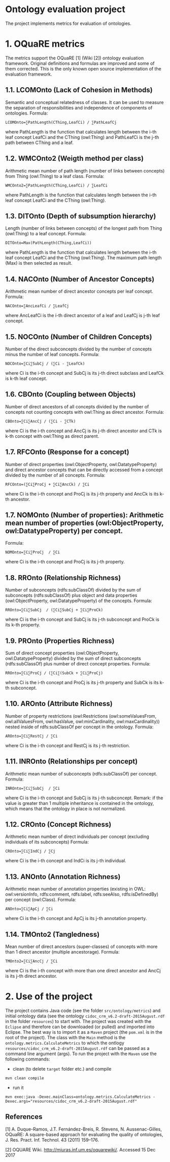 Ontology evaluation project
===========================
The project implements metrics for evaluation of ontologies. 

# 1. OQuaRE metrics
The metrics support the OQuaRE [1] (Wiki [2]) ontology evaluation framework. Original definitions and formulas are improved and some of them corrected. This is the only known open source implementation of the evaluation framework.   


## 1.1. LCOMOnto (Lack of Cohesion in Methods)
Semantic and conceptual relatedness of classes. It can be used to measure the separation of responsibilities and independence of components of ontologies.
Formula: 

```
LCOMOnto=∑PathLength(CThing,LeafCi) / ∑PathLeafCj
```


where PathLength is the function that calculates length between the i-th leaf concept LeafCi and the CThing (owl:Thing) and PathLeafCi is the j-th path between CThing and a leaf.


## 1.2. WMCOnto2 (Weigth method per class) 
Arithmetic mean number of path length (number of links between concepts) from Thing (owl:Thing) to a leaf class.
Formula: 

```
WMCOnto2=∑PathLength(CThing,LeafCi) / ∑LeafCi
```

where PathLength is the function that calculates length between the i-th leaf concept LeafCi and the CThing (owl:Thing).

## 1.3. DITOnto (Depth of subsumption hierarchy)
Length (number of links between concepts) of the longest path from Thing (owl:Thing) to a leaf concept.
Formula: 

```
DITOnto=Max(PathLength(CThing,LeafCi))
```

where PathLength is the function that calculates length between the i-th leaf concept LeafCi and the CThing (owl:Thing). The maximum path length (Max) is then selected as result.



## 1.4. NACOnto (Number of Ancestor Concepts) 
Arithmetic mean number of direct ancestor concepts per leaf concept.
Formula: 

```
NACOnto=∑AncLeafCi / ∑LeafCj 
```

where AncLeafCi is the i-th direct ancestor of a leaf and LeafCj is j-th leaf concept.



## 1.5. NOCOnto (Number of Children Concepts)
Number of the direct subconcepts divided by the number of concepts minus the number of leaf concepts.
Formula: 

```
NOCOnto=∑Ci∑SubCj / (∑Ci - ∑LeafCk)
```

where Ci is the i-th concept and SubCj is its j-th direct subclass and LeafCk is k-th leaf concept.



## 1.6. CBOnto (Coupling between Objects)
Number of direct ancestors of all concepts divided by the number of concepts not counting concepts with owl:Thing as direct ancestor.
Formula: 

```
CBOnto=∑Ci∑AncCj / (∑Ci - ∑CTk)
```

where Ci is the i-th concept and AncCj is its j-th direct ancestor and CTk is  k-th concept with owl:Thing as direct parent.


## 1.7. RFCOnto (Response for a concept)
Number of direct properties (owl:ObjectProperty, owl:DatatypeProperty) and direct ancestor concepts that can be directly accessed from a concept divided by the number of all concepts. 
Formula: 

```
RFCOnto=(∑Ci∑ProCj + ∑Ci∑AncCk) / ∑Ci 
```

where Ci is the i-th concept and ProCj is its j-th property and AncCk is its k-th ancestor.



## 1.7. NOMOnto (Number of properties): Arithmetic mean number of properties (owl:ObjectProperty, owl:DatatypeProperty) per concept. 
Formula: 

```
NOMOnto=∑Ci∑ProCj  ∕ ∑Ci 
```

where Ci is the i-th concept and ProCj is its j-th property.

## 1.8. RROnto (Relationship Richness)
Number of subconcepts (rdfs:subClassOf) divided by the sum of subconcepts (rdfs:subClassOf) plus object and data properties (owl:ObjectProperty, owl:DatatypeProperty) of the concepts. 
Formula: 

```
RROnto=∑Ci∑SubCj  ∕ (∑Ci∑SubCj + ∑Ci∑ProCk) 
```

where Ci is the i-th concept and SubCj is its j-th subconcept and ProCk is its k-th property.



## 1.9. PROnto (Properties Richness) 
Sum of direct concept properties (owl:ObjectProperty, owl:DatatypeProperty)  divided by the sum of direct subconcepts (rdfs:subClassOf) plus number of direct concept properties. 
Formula: 

```
RROnto=∑Ci∑ProCj ∕ (∑Ci∑(SubCk + ∑Ci∑ProCj)
```

where Ci is the i-th concept and ProCj is its j-th property and SubCk is its k-th subconcept.


## 1.10. AROnto (Attribute Richness) 
Number of property restrictions (owl:Restrictions (owl:someValuesFrom, owl:allValuesFrom, owl:hasValue, owl:minCardinality, owl:maxCardinality)) nested inside of rdfs:subClassOf per concept in the ontology.
Formula: 

```
AROnto=∑Ci∑RestCj / ∑Ci
```

where Ci is the i-th concept and RestCj is its j-th restriction.
  
## 1.11. INROnto (Relationships per concept)
Arithmetic mean number of subconcepts (rdfs:subClassOf) per concept. 
Formula: 

```
INROnto=∑Ci∑SubCj  / ∑Ci
```

where Ci is the i-th concept and SubCj is its j-th subconcept.
Remark: if the value is greater than 1 multiple inheritance is contained in the ontology, which means that the ontology in place is not normalized.


## 1.12. CROnto (Concept Richness)
Arithmetic mean number of direct individuals per concept (excluding individuals of its subconcepts) 
Formula: 

```
CROnto=∑Ci∑IndCj / ∑Cj
```

where Ci is the i-th concept and IndCi is its j-th individual.


## 1.13. ANOnto (Annotation Richness)
Arithmetic mean number of annotation properties (existing in OWL: owl:versionInfo, rdfs:comment, rdfs:label, rdfs:seeAlso, rdfs:isDefinedBy) per concept (owl:Class). 
Formula: 

```
ANOnto=∑Ci∑ApCj / ∑Ci
```

where Ci is the i-th concept and ApCj is its j-th annotation property.

## 1.14. TMOnto2 (Tangledness)
Mean number of direct ancestors (super-classes) of concepts with more than 1 direct ancestor (multiple ancestorage). 
Formula: 

```
TMOnto2=∑Ci∑AncCj / ∑Ci
```

where Ci is the i-th concept with more than one direct ancestor and AncCj is its j-th direct ancestor.


# 2. Use of the project


The project contains Java code (see the folder `src/ontology/metrics`) and initial ontology data (see the ontology `cidoc_crm_v6.2-draft-2015August.rdf` in the folder `resources`) to start with.
The project was created with the `Eclipse` and therefore can be downloaded (or pulled) and imported into Eclipse. The best way is to import it as a `Maven` project (the `pom.xml` is in the root of the project).  The class with the `Main` method is the `ontology.metrics.CalculateMetrics` to which the ontlogy `resources/cidoc_crm_v6.2-draft-2015August.rdf` can be passed as a command line argument (args).
To run the project with the `Maven` use the following commands:
* clean (to delete `target` folder etc.) and compile

```
mvn clean compile    
```
* run it

```
mvn exec:java -Dexec.mainClass=ontology.metrics.CalculateMetrics -Dexec.args="resources/cidoc_crm_v6.2-draft-2015August.rdf"
```



References
----------

[1] A. Duque-Ramos, J.T. Fernández-Breis, R. Stevens, N. Aussenac-Gilles, OQuaRE: A square-based approach for evaluating the quality of ontologies, J. Res. Pract. Inf. Technol. 43 (2011) 159–176.

[2] OQUARE Wiki. http://miuras.inf.um.es/oquarewiki/. Accessed 15 Dec 2017
